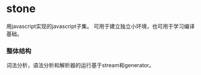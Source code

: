 # stone

用javascript实现的javascript子集。
可用于建立独立小环境，也可用于学习编译基础。

### 整体结构
词法分析，语法分析和解析器的运行基于stream和generator。
